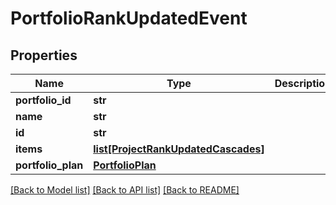 # PortfolioRankUpdatedEvent

## Properties
Name | Type | Description | Notes
------------ | ------------- | ------------- | -------------
**portfolio_id** | **str** |  | [optional] 
**name** | **str** |  | [optional] 
**id** | **str** |  | [optional] 
**items** | [**list[ProjectRankUpdatedCascades]**](ProjectRankUpdatedCascades.md) |  | [optional] 
**portfolio_plan** | [**PortfolioPlan**](PortfolioPlan.md) |  | [optional] 

[[Back to Model list]](../README.md#documentation-for-models) [[Back to API list]](../README.md#documentation-for-api-endpoints) [[Back to README]](../README.md)


